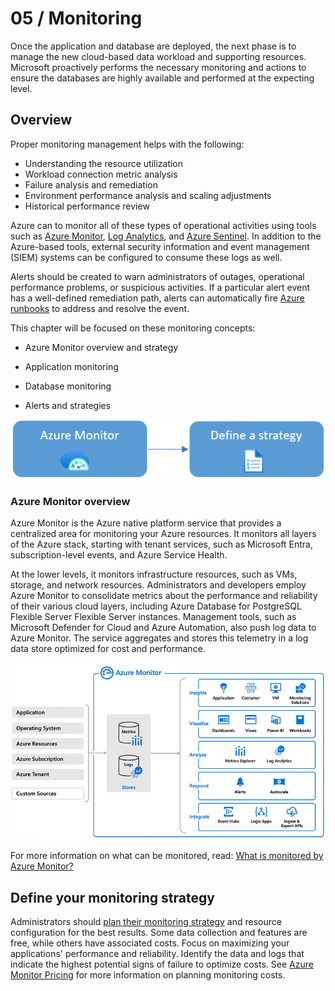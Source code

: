 # 05 / Monitoring

Once the application and database are deployed, the next phase is to manage the new cloud-based data workload and supporting resources. Microsoft proactively performs the necessary monitoring and actions to ensure the databases are highly available and performed at the expecting level.

## Overview

Proper monitoring management helps with the following:

- Understanding the resource utilization
- Workload connection metric analysis
- Failure analysis and remediation
- Environment performance analysis and scaling adjustments
- Historical performance review

Azure can to monitor all of these types of operational activities using tools such as [Azure Monitor](https://docs.microsoft.com/azure/azure-monitor/overview), [Log Analytics](https://docs.microsoft.com/azure/azure-monitor/platform/design-logs-deployment), and [Azure Sentinel](https://docs.microsoft.com/azure/sentinel/overview). In addition to the Azure-based tools, external security information and event management (SIEM) systems can be configured to consume these logs as well.

Alerts should be created to warn administrators of outages, operational performance problems, or suspicious activities. If a particular alert event has a well-defined remediation path, alerts can automatically fire [Azure runbooks](https://docs.microsoft.com/azure/automation/automation-quickstart-create-runbook) to address and resolve the event.

This chapter will be focused on these monitoring concepts:

- Azure Monitor overview and strategy

- Application monitoring

- Database monitoring
  
- Alerts and strategies

![This image explains the Azure Monitor workflow.](media/azure-monitor-overview-topics.png "Azure Monitor workflow")


### Azure Monitor overview

Azure Monitor is the Azure native platform service that provides a centralized area for monitoring your Azure resources. It monitors all layers of the Azure stack, starting with tenant services, such as Microsoft Entra, subscription-level events, and Azure Service Health.

At the lower levels, it monitors infrastructure resources, such as VMs, storage, and network resources. Administrators and developers employ Azure Monitor to consolidate metrics about the performance and reliability of their various cloud layers, including Azure Database for PostgreSQL Flexible Server Flexible Server instances. Management tools, such as Microsoft Defender for Cloud and Azure Automation, also push log data to Azure Monitor. The service aggregates and stores this telemetry in a log data store optimized for cost and performance.

![This image clarifies how Azure Monitor integrates with various Azure data sources and management tools.](media/how-azure-monitor-works.png "Azure Monitor integrations")

For more information on what can be monitored, read: [What is monitored by Azure Monitor?](https://docs.microsoft.com/azure/azure-monitor/monitor-reference)

## Define your monitoring strategy

Administrators should [plan their monitoring strategy](https://docs.microsoft.com/azure/azure-monitor/best-practices-plan) and resource configuration for the best results. Some data collection and features are free, while others have associated costs. Focus on maximizing your applications' performance and reliability. Identify the data and logs that indicate the highest potential signs of failure to optimize costs. See [Azure Monitor Pricing](https://azure.microsoft.com/pricing/details/monitor/) for more information on planning monitoring costs.

